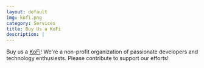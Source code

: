 ```yaml
---
layout: default
img: kofi.png
category: Services
title: Buy Us a KoFi
description: |
---
```

Buy us a [KoFi](https://ko-fi.com/successsprint)!
We're a non-profit organization of passionate developers and technology enthusiests. Please contribute to support our efforts!
